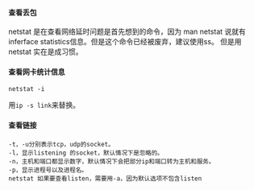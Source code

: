 #### 查看丢包

netstat 是在查看网络延时问题是首先想到的命令，因为 man netstat 说就有 inferface statistics信息。但是这个命令已经被废弃，建议使用ss。
但是用netstat 实在是成习惯。

#### 查看网卡统计信息
```
netstat -i
```
用`ip -s link`来替换。

#### 查看链接
    -t，-u分别表示tcp，udp的socket。
    -l，显示listening 的socket，默认情况下是忽略的。
    -n，主机和端口都显示数字，默认情况下会把部分ip和端口转为主机和服务。
    -p，显示进程号以及进程名。
    netstat 如果要查看listen，需要用-a，因为默认选项不包含listen
